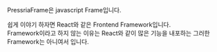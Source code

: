 <p>PressriaFrame은 javascript Frame입니다.</p>
<div>쉽게 이야기 하자면 React와 같은 Frontend Framework입니다.</div>
<div>Framework이라고 하지 않는 이유는 React와 같이 많은 기능을 내포하는 그러한 Framework는 아니여서 입니다. </div>
